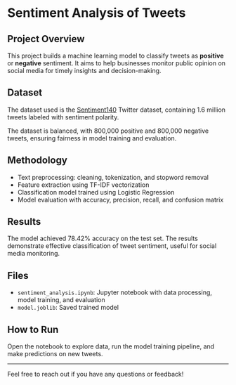 # Sentiment Analysis of Tweets

## Project Overview
This project builds a machine learning model to classify tweets as **positive** or **negative** sentiment. It aims to help businesses monitor public opinion on social media for timely insights and decision-making.

## Dataset
The dataset used is the [Sentiment140](https://www.kaggle.com/kazanova/sentiment140) Twitter dataset, containing 1.6 million tweets labeled with sentiment polarity.

The dataset is balanced, with 800,000 positive and 800,000 negative tweets, ensuring fairness in model training and evaluation.

## Methodology
- Text preprocessing: cleaning, tokenization, and stopword removal  
- Feature extraction using TF-IDF vectorization  
- Classification model trained using Logistic Regression  
- Model evaluation with accuracy, precision, recall, and confusion matrix

## Results
The model achieved 78.42% accuracy on the test set. The results demonstrate effective classification of tweet sentiment, useful for social media monitoring.

## Files
- `sentiment_analysis.ipynb`: Jupyter notebook with data processing, model training, and evaluation  
- `model.joblib`: Saved trained model

## How to Run
Open the notebook to explore data, run the model training pipeline, and make predictions on new tweets.

---

Feel free to reach out if you have any questions or feedback!